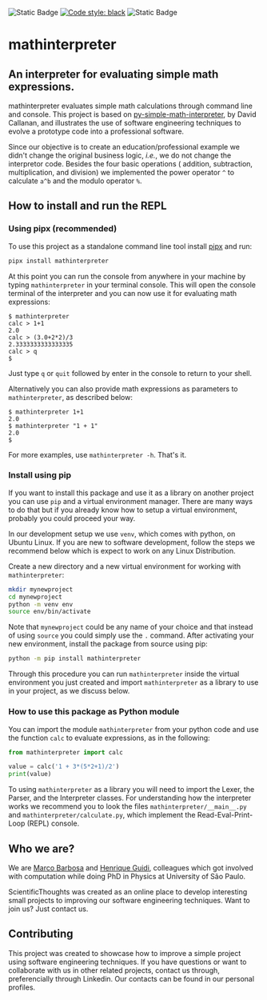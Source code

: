 
![Static Badge](https://img.shields.io/badge/python-%3E%3D3.10-blue?style=flat&logo=python&logoColor=green&label=Python&color=green) [![Code style: black](https://img.shields.io/badge/code%20style-black-000000.svg)](https://github.com/psf/black) ![Static Badge](https://img.shields.io/badge/unit_test-pytest-blue?style=flat&logo=pytest)

# mathinterpreter
## **An interpreter for evaluating simple math expressions.**

mathinterpreter evaluates simple math calculations through command line and console. This project is based on  [py-simple-math-interpreter](https://github.com/davidcallanan/py-simple-math-interpreter), by David Callanan, and illustrates the use of software engineering techniques to evolve a prototype code into a professional software.

Since our objective is to create an education/professional example we didn't change the original business logic, *i.e.*, we do not change the interpretor code. Besides the four basic operations ( addition, subtraction, multiplication, and division) we implemented the power operator `^` to calculate `a^b` and the modulo operator `%`.

## How to install and run the REPL

### Using pipx (recommended)

To use this project as a standalone command line tool install [pipx](https://pipx.pypa.io/stable/installation/) and run:

```bash
pipx install mathinterpreter
```
At this point you can run the console from anywhere in your machine by typing `mathinterpreter` in your terminal console. 
This will open the console terminal of the interpreter and you can now use it for evaluating math expressions:
```
$ mathinterpreter
calc > 1+1        
2.0
calc > (3.0+2*2)/3
2.3333333333333335
calc > q
$ 
```
Just type `q` or `quit` followed by enter in the console to return to your shell. 

Alternatively you can also provide math expressions as parameters to `mathinterpreter`, as described below:
```
$ mathinterpreter 1+1
2.0
$ mathinterpreter "1 + 1"
2.0
$ 
```
For more examples, use `mathinterpreter -h`. That's it.


### Install using pip

If you want to install this package and use it as a library on another project you can use `pip` and a virtual environment manager.  There are many ways to do that but if you already know how to setup a virtual environment, probably you could proceed your way. 

In our development setup we use `venv`, which comes with python, on Ubuntu Linux. If you are new to software development, follow the steps we recommend below which is expect to work on any Linux Distribution.

Create a new directory and a new virtual environment for working with `mathinterpreter`:

```bash
mkdir mynewproject
cd mynewproject
python -m venv env
source env/bin/activate
```
Note that `mynewproject` could be any name of your choice and that instead of using `source` you could simply use the `.` command. After activating your new environment, install the package from source using pip:

```bash
python -m pip install mathinterpreter
```
Through this procedure you can run `mathinterpreter` inside the virtual environment you just created and import 
`mathinterpreter` as a library to use in your project, as we discuss below.


### How to use this package as Python module

You can import the module `mathinterpreter` from your python code and use the function `calc` to evaluate expressions, as in the following:
```python
from mathinterpreter import calc

value = calc('1 + 3*(5*2+1)/2')
print(value)
```
To using `mathinterpreter` as a library you will need to import the Lexer, the Parser, and the Interpreter classes. 
For understanding how the interpreter works we recommend you to look the files `mathinterpreter/__main__.py` and `mathinterpreter/calculate.py`, which implement the Read-Eval-Print-Loop (REPL) console.

## Who we are?

We are [Marco Barbosa](@aureliobarbosa) and [Henrique Guidi](@hsguidi), colleagues which got 
involved with computation while doing PhD in Physics at University of São Paulo. 

ScientificThoughts was created as an online place to develop interesting small projects to improving 
our software engineering techniques. Want to join us? Just contact us.

## Contributing

This project was created to showcase how to improve a simple project using software engineering techniques. 
If you have questions or want to collaborate with us in other related projects, contact us through, preferencially 
through Linkedin. Our contacts can be found in our personal profiles.
